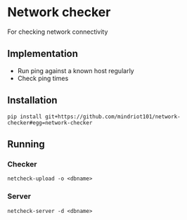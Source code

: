 # Network checker

For checking network connectivity

## Implementation

* Run ping against a known host regularly
* Check ping times

## Installation

```
pip install git+https://github.com/mindriot101/network-checker#egg=network-checker
```

## Running

### Checker

```
netcheck-upload -o <dbname>
```

### Server

```
netcheck-server -d <dbname>
```
